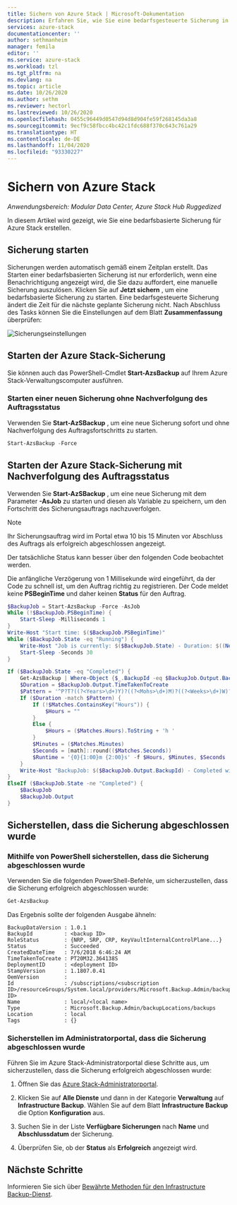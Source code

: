 ```yaml
---
title: Sichern von Azure Stack | Microsoft-Dokumentation
description: Erfahren Sie, wie Sie eine bedarfsgesteuerte Sicherung in Azure Stack durchführen.
services: azure-stack
documentationcenter: ''
author: sethmanheim
manager: femila
editor: ''
ms.service: azure-stack
ms.workload: tzl
ms.tgt_pltfrm: na
ms.devlang: na
ms.topic: article
ms.date: 10/26/2020
ms.author: sethm
ms.reviewer: hectorl
ms.lastreviewed: 10/26/2020
ms.openlocfilehash: 0455c96449d0547d94d8d904fe59f268145da3a8
ms.sourcegitcommit: 9ecf9c58fbcc4bc42c1fdc688f370c643c761a29
ms.translationtype: HT
ms.contentlocale: de-DE
ms.lasthandoff: 11/04/2020
ms.locfileid: "93330227"
---
```

# <a name="back-up-azure-stack"></a>Sichern von Azure Stack

*Anwendungsbereich: Modular Data Center, Azure Stack Hub Ruggedized*

In diesem Artikel wird gezeigt, wie Sie eine bedarfsbasierte Sicherung für Azure Stack erstellen.

## <a name="start-backup"></a>Sicherung starten

Sicherungen werden automatisch gemäß einem Zeitplan erstellt. Das Starten einer bedarfsbasierten Sicherung ist nur erforderlich, wenn eine Benachrichtigung angezeigt wird, die Sie dazu auffordert, eine manuelle Sicherung auszulösen. Klicken Sie auf **Jetzt sichern** , um eine bedarfsbasierte Sicherung zu starten. Eine bedarfsgesteuerte Sicherung ändert die Zeit für die nächste geplante Sicherung nicht. Nach Abschluss des Tasks können Sie die Einstellungen auf dem Blatt **Zusammenfassung** überprüfen:

![Sicherungseinstellungen](media/azure-stack-backup-back-up-azure-stack-tzl/on-demand-backup.png)

## <a name="start-azure-stack-backup"></a>Starten der Azure Stack-Sicherung

Sie können auch das PowerShell-Cmdlet **Start-AzsBackup** auf Ihrem Azure Stack-Verwaltungscomputer ausführen.

### <a name="start-a-new-backup-without-job-progress-tracking"></a>Starten einer neuen Sicherung ohne Nachverfolgung des Auftragsstatus

Verwenden Sie **Start-AzSBackup** , um eine neue Sicherung sofort und ohne Nachverfolgung des Auftragsfortschritts zu starten.

```powershell
Start-AzsBackup -Force
```

## <a name="start-azure-stack-backup-with-job-progress-tracking"></a>Starten der Azure Stack-Sicherung mit Nachverfolgung des Auftragsstatus

Verwenden Sie **Start-AzSBackup** , um eine neue Sicherung mit dem Parameter **-AsJob** zu starten und diesen als Variable zu speichern, um den Fortschritt des Sicherungsauftrags nachzuverfolgen.

> [!NOTE]
> Ihr Sicherungsauftrag wird im Portal etwa 10 bis 15 Minuten vor Abschluss des Auftrags als erfolgreich abgeschlossen angezeigt.
>
> Der tatsächliche Status kann besser über den folgenden Code beobachtet werden.

Die anfängliche Verzögerung von 1 Millisekunde wird eingeführt, da der Code zu schnell ist, um den Auftrag richtig zu registrieren. Der Code meldet keine **PSBeginTime** und daher keinen **Status** für den Auftrag.

```powershell
$BackupJob = Start-AzsBackup -Force -AsJob
While (!$BackupJob.PSBeginTime) {
    Start-Sleep -Milliseconds 1
}
Write-Host "Start time: $($BackupJob.PSBeginTime)"
While ($BackupJob.State -eq "Running") {
    Write-Host "Job is currently: $($BackupJob.State) - Duration: $((New-TimeSpan -Start ($BackupJob.PSBeginTime) -End (Get-Date)).ToString().Split(".")[0])"
    Start-Sleep -Seconds 30
}

If ($BackupJob.State -eq "Completed") {
    Get-AzsBackup | Where-Object {$_.BackupId -eq $BackupJob.Output.BackupId}
    $Duration = $BackupJob.Output.TimeTakenToCreate
    $Pattern = '^P?T?((?<Years>\d+)Y)?((?<Mohs>\d+)M)?((?<Weeks>\d+)W)?((?<Days>\d+)D)?(T((?<Hours>\d+)H)?((?<Minutes>\d+)M)?((?<Seconds>\d*(\.)?\d*)S)?)$'
    If ($Duration -match $Pattern) {
        If (!$Matches.ContainsKey("Hours")) {
            $Hours = ""
        } 
        Else {
            $Hours = ($Matches.Hours).ToString + 'h '
        }
        $Minutes = ($Matches.Minutes)
        $Seconds = [math]::round(($Matches.Seconds))
        $Runtime = '{0}{1:00}m {2:00}s' -f $Hours, $Minutes, $Seconds
    }
    Write-Host "BackupJob: $($BackupJob.Output.BackupId) - Completed with Status: $($BackupJob.Output.Status) - It took: $($Runtime) to run" -ForegroundColor Green
}
ElseIf ($BackupJob.State -ne "Completed") {
    $BackupJob
    $BackupJob.Output
}
```

## <a name="confirm-backup-has-completed"></a>Sicherstellen, dass die Sicherung abgeschlossen wurde

### <a name="confirm-backup-has-completed-using-powershell"></a>Mithilfe von PowerShell sicherstellen, dass die Sicherung abgeschlossen wurde

Verwenden Sie die folgenden PowerShell-Befehle, um sicherzustellen, dass die Sicherung erfolgreich abgeschlossen wurde:

```powershell
Get-AzsBackup
```

Das Ergebnis sollte der folgenden Ausgabe ähneln:

```shell
BackupDataVersion : 1.0.1
BackupId          : <backup ID>
RoleStatus        : {NRP, SRP, CRP, KeyVaultInternalControlPlane...}
Status            : Succeeded
CreatedDateTime   : 7/6/2018 6:46:24 AM
TimeTakenToCreate : PT20M32.364138S
DeploymentID      : <deployment ID>
StampVersion      : 1.1807.0.41
OemVersion        : 
Id                : /subscriptions/<subscription ID>/resourceGroups/System.local/providers/Microsoft.Backup.Admin/backupLocations/local/backups/<backup ID>
Name              : local/<local name>
Type              : Microsoft.Backup.Admin/backupLocations/backups
Location          : local
Tags              : {}
```

### <a name="confirm-backup-has-completed-in-the-administrator-portal"></a>Sicherstellen im Administratorportal, dass die Sicherung abgeschlossen wurde

Führen Sie im Azure Stack-Administratorportal diese Schritte aus, um sicherzustellen, dass die Sicherung erfolgreich abgeschlossen wurde:

1. Öffnen Sie das [Azure Stack-Administratorportal](../../operator/azure-stack-manage-portals.md).

2. Klicken Sie auf **Alle Dienste** und dann in der Kategorie **Verwaltung** auf **Infrastructure Backup**. Wählen Sie auf dem Blatt **Infrastructure Backup** die Option **Konfiguration** aus.

3. Suchen Sie in der Liste **Verfügbare Sicherungen** nach **Name** und **Abschlussdatum** der Sicherung.

4. Überprüfen Sie, ob der **Status** als **Erfolgreich** angezeigt wird.

## <a name="next-steps"></a>Nächste Schritte

Informieren Sie sich über [Bewährte Methoden für den Infrastructure Backup-Dienst](azure-stack-backup-best-practices-tzl.md).
